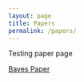 ```yaml
---
layout: page
title: Papers
permalink: /papers/
---
```


Testing paper page

[Bayes Paper](http://klepikhina.github.io/klepikhina/images/Bayesian___Project.pdf)
